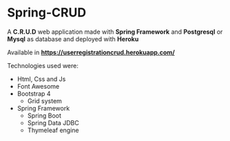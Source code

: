 # Spring-CRUD
A **C.R.U.D** web application made with **Spring Framework** and **Postgresql** or **Mysql** as database and deployed with **Heroku**

Available in **https://userregistrationcrud.herokuapp.com/**

Technologies used were:
* Html, Css and Js
* Font Awesome
* Bootstrap 4
  * Grid system
* Spring Framework
  * Spring Boot
  * Spring Data JDBC
  * Thymeleaf engine
